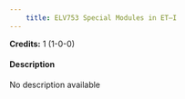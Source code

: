 ```yaml
---
    title: ELV753 Special Modules in ET–I
---
```

**Credits:** 1 (1-0-0)



#### Description 
No description available